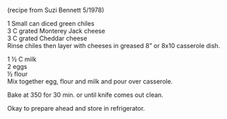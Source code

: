 (recipe from Suzi Bennett 5/1978)  

1 Small can diced green chiles  
3 C grated Monterey Jack cheese  
3 C grated Cheddar cheese  
Rinse chiles then layer with cheeses in greased 8” or 8x10 casserole dish.  

1 ½ C milk  
2 eggs  
½ flour  
Mix together egg, flour and milk and pour over casserole.  

Bake at 350 for 30 min. or until knife comes out clean.  

Okay to prepare ahead and store in refrigerator.  
